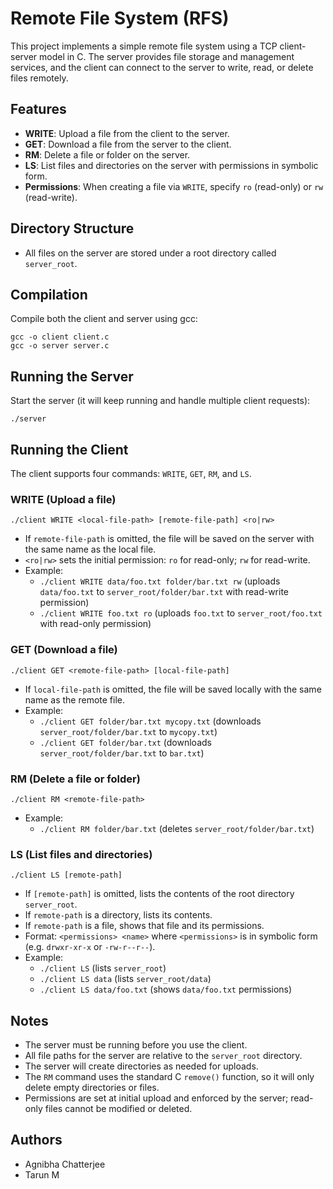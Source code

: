 # Remote File System (RFS)

This project implements a simple remote file system using a TCP client-server model in C. The server provides file storage and management services, and the client can connect to the server to write, read, or delete files remotely.

## Features

- **WRITE**: Upload a file from the client to the server.
- **GET**: Download a file from the server to the client.
- **RM**: Delete a file or folder on the server.
- **LS**: List files and directories on the server with permissions in symbolic form.
- **Permissions**: When creating a file via `WRITE`, specify `ro` (read-only) or `rw` (read-write).

## Directory Structure

- All files on the server are stored under a root directory called `server_root`.

## Compilation

Compile both the client and server using gcc:

```
gcc -o client client.c
gcc -o server server.c
```

## Running the Server

Start the server (it will keep running and handle multiple client requests):

```
./server
```

## Running the Client

The client supports four commands: `WRITE`, `GET`, `RM`, and `LS`.

### WRITE (Upload a file)

```
./client WRITE <local-file-path> [remote-file-path] <ro|rw>
```

- If `remote-file-path` is omitted, the file will be saved on the server with the same name as the local file.
- `<ro|rw>` sets the initial permission: `ro` for read-only; `rw` for read-write.
- Example:
  - `./client WRITE data/foo.txt folder/bar.txt rw` (uploads `data/foo.txt` to `server_root/folder/bar.txt` with read-write permission)
  - `./client WRITE foo.txt ro` (uploads `foo.txt` to `server_root/foo.txt` with read-only permission)

### GET (Download a file)

```
./client GET <remote-file-path> [local-file-path]
```

- If `local-file-path` is omitted, the file will be saved locally with the same name as the remote file.
- Example:
  - `./client GET folder/bar.txt mycopy.txt` (downloads `server_root/folder/bar.txt` to `mycopy.txt`)
  - `./client GET folder/bar.txt` (downloads `server_root/folder/bar.txt` to `bar.txt`)

### RM (Delete a file or folder)

```
./client RM <remote-file-path>
```

- Example:
  - `./client RM folder/bar.txt` (deletes `server_root/folder/bar.txt`)

### LS (List files and directories)

```
./client LS [remote-path]
```

- If `[remote-path]` is omitted, lists the contents of the root directory `server_root`.
- If `remote-path` is a directory, lists its contents.
- If `remote-path` is a file, shows that file and its permissions.
- Format: `<permissions> <name>` where `<permissions>` is in symbolic form (e.g. `drwxr-xr-x` or `-rw-r--r--`).
- Example:
  - `./client LS` (lists `server_root`)
  - `./client LS data` (lists `server_root/data`)
  - `./client LS data/foo.txt` (shows `data/foo.txt` permissions)

## Notes

- The server must be running before you use the client.
- All file paths for the server are relative to the `server_root` directory.
- The server will create directories as needed for uploads.
- The `RM` command uses the standard C `remove()` function, so it will only delete empty directories or files.
- Permissions are set at initial upload and enforced by the server; read-only files cannot be modified or deleted.

## Authors

- Agnibha Chatterjee
- Tarun M
